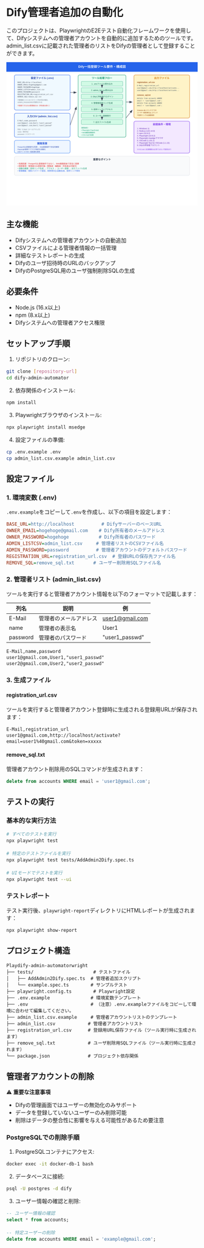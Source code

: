 # Dify管理者追加の自動化

このプロジェクトは、PlaywrightのE2Eテスト自動化フレームワークを使用して、Difyシステムへの管理者アカウントを自動的に追加するためのツールです。
admin_list.csvに記載された管理者のリストをDifyの管理者として登録することができます。

![dify_tool_requirements_ja-JP](images/dify_tool_requirements_ja-JP.svg)

## 主な機能

- Difyシステムへの管理者アカウントの自動追加
- CSVファイルによる管理者情報の一括管理
- 詳細なテストレポートの生成
- Difyのユーザ招待時のURLのバックアップ
- DifyのPostgreSQL用のユーザ強制削除SQLの生成

## 必要条件

- Node.js (16.x以上)
- npm (8.x以上)
- Difyシステムへの管理者アクセス権限

## セットアップ手順

1. リポジトリのクローン:
```bash
git clone [repository-url]
cd dify-admin-automator
```

2. 依存関係のインストール:
```bash
npm install
```

3. Playwrightブラウザのインストール:
```bash
npx playwright install msedge
```

4. 設定ファイルの準備:
```bash
cp .env.example .env
cp admin_list.csv.example admin_list.csv
```

## 設定ファイル

### 1. 環境変数 (.env)

`.env.example`をコピーして`.env`を作成し、以下の項目を設定します：

```ini
BASE_URL=http://localhost          # DifyサーバーのベースURL
OWNER_EMAIL=hogehoge@gmail.com    # Dify所有者のメールアドレス
OWNER_PASSWORD=hogehoge           # Dify所有者のパスワード
ADMIN_LISTCSV=admin_list.csv     # 管理者リストのCSVファイル名
ADMIN_PASSWORD=password          # 管理者アカウントのデフォルトパスワード
REGISTRATION_URL=registration_url.csv  # 登録URLの保存先ファイル名
REMOVE_SQL=remove_sql.txt       # ユーザー削除用SQLファイル名
```

### 2. 管理者リスト (admin_list.csv)
ツールを実行すると管理者アカウント情報を以下のフォーマットで記載します：

| 列名 | 説明 | 例 |
|------|------|-----|
| E-Mail | 管理者のメールアドレス | user1@gmail.com |
| name | 管理者の表示名 | User1 |
| password | 管理者のパスワード | "user1_passwd" |

```csv
E-Mail,name,password
user1@gmail.com,User1,"user1_passwd"
user2@gmail.com,User2,"user2_passwd"
```

### 3. 生成ファイル

#### registration_url.csv
ツールを実行すると管理者アカウント登録時に生成される登録用URLが保存されます：
```csv
E-Mail,registration_url
user1@gmail.com,http://localhost/activate?email=user1%40gmail.com&token=xxxxx
```

#### remove_sql.txt
管理者アカウント削除用のSQLコマンドが生成されます：
```sql
delete from accounts WHERE email = 'user1@gmail.com';
```

## テストの実行

### 基本的な実行方法

```bash
# すべてのテストを実行
npx playwright test

# 特定のテストファイルを実行
npx playwright test tests/AddAdmin2Dify.spec.ts

# UIモードでテストを実行
npx playwright test --ui
```

### テストレポート

テスト実行後、`playwright-report`ディレクトリにHTMLレポートが生成されます：
```bash
npx playwright show-report
```

## プロジェクト構造

```
Playdify-admin-automatorwright
├── tests/                      # テストファイル
│   ├── AddAdmin2Dify.spec.ts  # 管理者追加スクリプト
│   └── example.spec.ts        # サンプルテスト
├── playwright.config.ts        # Playwright設定
├── .env.example               # 環境変数テンプレート
├── .env                       # （注意）.env.exampleファイルをコピーして環境に合わせて編集してください。
├── admin_list.csv.example     # 管理者アカウントリストのテンプレート
├── admin_list.csv            # 管理者アカウントリスト
├── registration_url.csv      # 登録用URL保存ファイル（ツール実行時に生成されます）
├── remove_sql.txt            # ユーザ削除用SQLファイル（ツール実行時に生成されます）
└── package.json              # プロジェクト依存関係
```

## 管理者アカウントの削除

⚠️ **重要な注意事項**
- Difyの管理画面ではユーザーの無効化のみサポート
- データを登録していないユーザーのみ削除可能
- 削除はデータの整合性に影響を与える可能性があるため要注意

### PostgreSQLでの削除手順

1. PostgreSQLコンテナにアクセス:
```bash
docker exec -it docker-db-1 bash
```

2. データベースに接続:
```bash
psql -U postgres -d dify
```

3. ユーザー情報の確認と削除:
```sql
-- ユーザー情報の確認
select * from accounts;

-- 特定ユーザーの削除
delete from accounts WHERE email = 'example@gmail.com';